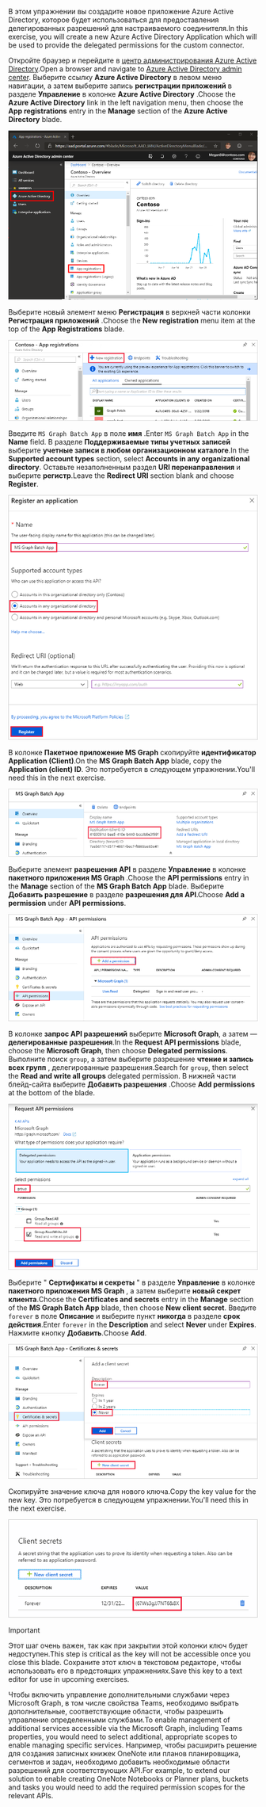 <!-- markdownlint-disable MD002 MD041 -->

<span data-ttu-id="2ea13-101">В этом упражнении вы создадите новое приложение Azure Active Directory, которое будет использоваться для предоставления делегированных разрешений для настраиваемого соединителя.</span><span class="sxs-lookup"><span data-stu-id="2ea13-101">In this exercise, you will create a new Azure Active Directory Application which will be used to provide the delegated permissions for the custom connector.</span></span>

<span data-ttu-id="2ea13-102">Откройте браузер и перейдите в [центр администрирования Azure Active Directory](https://aad.portal.azure.com).</span><span class="sxs-lookup"><span data-stu-id="2ea13-102">Open a browser and navigate to [Azure Active Directory admin center](https://aad.portal.azure.com).</span></span> <span data-ttu-id="2ea13-103">Выберите ссылку **Azure Active Directory** в левом меню навигации, а затем выберите запись **регистрации приложений** в разделе **Управление** в колонке **Azure Active Directory** .</span><span class="sxs-lookup"><span data-stu-id="2ea13-103">Choose the **Azure Active Directory** link in the left navigation menu, then choose the **App registrations** entry in the **Manage** section of the **Azure Active Directory** blade.</span></span>

![Снимок колонки Azure Active Directory в центре администрирования Azure Active Directory](./images/app-reg-preview1.png)

<span data-ttu-id="2ea13-105">Выберите новый элемент меню **Регистрация** в верхней части колонки **Регистрация приложений** .</span><span class="sxs-lookup"><span data-stu-id="2ea13-105">Choose the **New registration** menu item at the top of the **App Registrations** blade.</span></span>

![Снимок колонки "Регистрация приложений" в центре администрирования Azure Active Directory](./images/app-reg-preview2.png)

<span data-ttu-id="2ea13-107">Введите `MS Graph Batch App` в поле **имя** .</span><span class="sxs-lookup"><span data-stu-id="2ea13-107">Enter `MS Graph Batch App` in the **Name** field.</span></span> <span data-ttu-id="2ea13-108">В разделе **Поддерживаемые типы учетных записей** выберите **учетные записи в любом организационном каталоге**.</span><span class="sxs-lookup"><span data-stu-id="2ea13-108">In the **Supported account types** section, select **Accounts in any organizational directory**.</span></span> <span data-ttu-id="2ea13-109">Оставьте незаполненным раздел **URI перенаправления** и выберите **регистр**.</span><span class="sxs-lookup"><span data-stu-id="2ea13-109">Leave the **Redirect URI** section blank and choose **Register**.</span></span>

![Снимок элемента регистрация в колонке приложения в центре администрирования Azure Active Directory](./images/app-reg-preview3.png)

<span data-ttu-id="2ea13-111">В колонке **Пакетное приложение MS Graph** скопируйте **идентификатор Application (Client)**.</span><span class="sxs-lookup"><span data-stu-id="2ea13-111">On the **MS Graph Batch App** blade, copy the **Application (client) ID**.</span></span> <span data-ttu-id="2ea13-112">Это потребуется в следующем упражнении.</span><span class="sxs-lookup"><span data-stu-id="2ea13-112">You'll need this in the next exercise.</span></span>

![Снимок экрана со страницей "зарегистрированное приложение"](./images/app-reg-preview4.png)

<span data-ttu-id="2ea13-114">Выберите элемент **разрешения API** в разделе **Управление** в колонке **пакетного приложения MS Graph** .</span><span class="sxs-lookup"><span data-stu-id="2ea13-114">Choose the **API permissions** entry in the **Manage** section of the **MS Graph Batch App** blade.</span></span> <span data-ttu-id="2ea13-115">Выберите **Добавить разрешение** в разделе **разрешения для API**.</span><span class="sxs-lookup"><span data-stu-id="2ea13-115">Choose **Add a permission** under **API permissions**.</span></span>

![Снимок колонки "разрешения API" на экране](./images/app-perms-preview1.png)

<span data-ttu-id="2ea13-117">В колонке **запрос API разрешений** выберите **Microsoft Graph**, а затем — **делегированные разрешения**.</span><span class="sxs-lookup"><span data-stu-id="2ea13-117">In the **Request API permissions** blade, choose the **Microsoft Graph**, then choose **Delegated permissions**.</span></span> <span data-ttu-id="2ea13-118">Выполните поиск `group`, а затем выберите разрешение **чтение и запись всех групп** , делегированные разрешения.</span><span class="sxs-lookup"><span data-stu-id="2ea13-118">Search for `group`, then select the **Read and write all groups** delegated permission.</span></span> <span data-ttu-id="2ea13-119">В нижней части блейд-сайта выберите **Добавить разрешения** .</span><span class="sxs-lookup"><span data-stu-id="2ea13-119">Choose **Add permissions** at the bottom of the blade.</span></span>

 ![Снимок колонки с экраном разрешений API запроса](./images/app-perms-preview2.png)

<span data-ttu-id="2ea13-121">Выберите " **Сертификаты и секреты** " в разделе **Управление** в колонке **пакетного приложения MS Graph** , а затем выберите **новый секрет клиента**.</span><span class="sxs-lookup"><span data-stu-id="2ea13-121">Choose the **Certificates and secrets** entry in the **Manage** section of the **MS Graph Batch App** blade, then choose **New client secret**.</span></span> <span data-ttu-id="2ea13-122">Введите `forever` в поле **Описание** и выберите пункт **никогда** в разделе **срок действия**.</span><span class="sxs-lookup"><span data-stu-id="2ea13-122">Enter `forever` in the **Description** and select **Never** under **Expires**.</span></span> <span data-ttu-id="2ea13-123">Нажмите кнопку **Добавить**.</span><span class="sxs-lookup"><span data-stu-id="2ea13-123">Choose **Add**.</span></span>

![Снимок экрана сертификата и конфиденциальной колонки](./images/app-key-preview1.png)

<span data-ttu-id="2ea13-125">Скопируйте значение ключа для нового ключа.</span><span class="sxs-lookup"><span data-stu-id="2ea13-125">Copy the key value for the new key.</span></span> <span data-ttu-id="2ea13-126">Это потребуется в следующем упражнении.</span><span class="sxs-lookup"><span data-stu-id="2ea13-126">You'll need this in the next exercise.</span></span>

![Снимок экрана с новым секретом клиента](./images/app-key-preview2.png)

> [!IMPORTANT]
> <span data-ttu-id="2ea13-128">Этот шаг очень важен, так как при закрытии этой колонки ключ будет недоступен.</span><span class="sxs-lookup"><span data-stu-id="2ea13-128">This step is critical as the key will not be accessible once you close this blade.</span></span> <span data-ttu-id="2ea13-129">Сохраните этот ключ в текстовом редакторе, чтобы использовать его в предстоящих упражнениях.</span><span class="sxs-lookup"><span data-stu-id="2ea13-129">Save this key to a text editor for use in upcoming exercises.</span></span>

<span data-ttu-id="2ea13-130">Чтобы включить управление дополнительными службами через Microsoft Graph, в том числе свойства Teams, необходимо выбрать дополнительные, соответствующие области, чтобы разрешить управление определенными службами.</span><span class="sxs-lookup"><span data-stu-id="2ea13-130">To enable management of additional services accessible via the Microsoft Graph, including Teams properties, you would need to select additional, appropriate scopes to enable managing specific services.</span></span> <span data-ttu-id="2ea13-131">Например, чтобы расширить решение для создания записных книжек OneNote или планов планировщика, сегментов и задач, необходимо добавить необходимые области разрешений для соответствующих API.</span><span class="sxs-lookup"><span data-stu-id="2ea13-131">For example, to extend our solution to enable creating OneNote Notebooks or Planner plans, buckets and tasks you would need to add the required permission scopes for the relevant APIs.</span></span>
